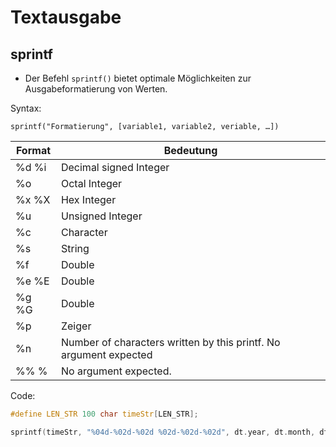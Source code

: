 # Textausgabe

## sprintf

* Der Befehl `sprintf()` bietet optimale Möglichkeiten zur Ausgabeformatierung von Werten. 

Syntax:

`sprintf("Formatierung", [variable1, variable2, veriable, …])`

| Format | Bedeutung                                                         |
|--------|-------------------------------------------------------------------|
| %d %i  | Decimal signed Integer                                            |
| %o     | Octal Integer                                                     |
| %x %X  | Hex Integer                                                       |
| %u     | Unsigned Integer                                                  |
| %c     | Character                                                         |
| %s     | String                                                            |
| %f     | Double                                                            |
| %e %E  | Double                                                            |
| %g %G  | Double                                                            |
| %p     | Zeiger                                                            |
| %n     | Number of characters written by this printf. No argument expected |
| %% %   | No argument expected.                                             |

Code:

```c
#define LEN_STR 100 char timeStr[LEN_STR];

sprintf(timeStr, "%04d-%02d-%02d %02d-%02d-%02d", dt.year, dt.month, dt.day, dt.hour, dt.minute, dt.second );
```